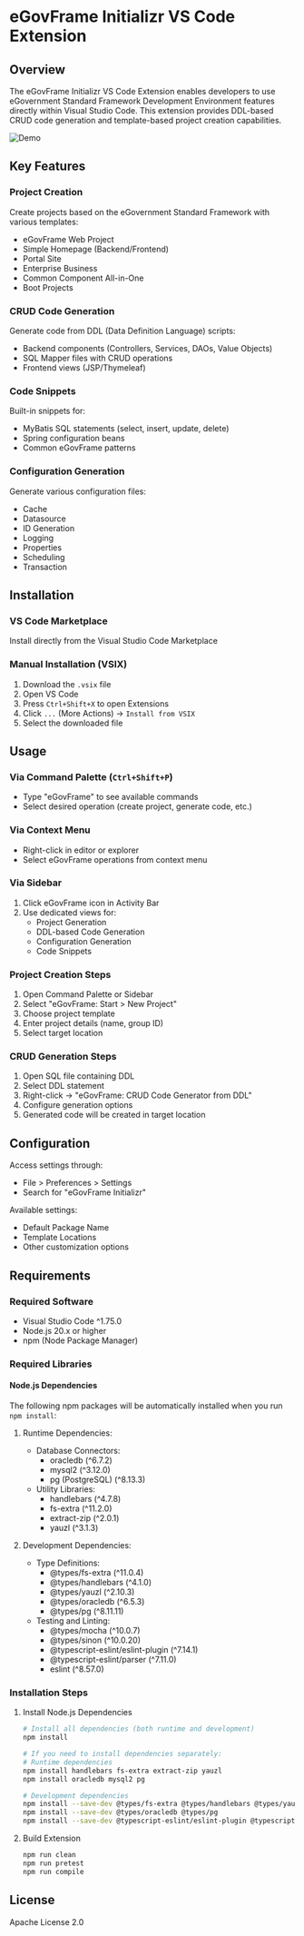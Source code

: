 # eGovFrame Initializr VS Code Extension

## Overview
The eGovFrame Initializr VS Code Extension enables developers to use eGovernment Standard Framework Development Environment features directly within Visual Studio Code. This extension provides DDL-based CRUD code generation and template-based project creation capabilities.

![Demo](assets/demo.gif)

## Key Features

### Project Creation
Create projects based on the eGovernment Standard Framework with various templates:
- eGovFrame Web Project
- Simple Homepage (Backend/Frontend)
- Portal Site
- Enterprise Business
- Common Component All-in-One
- Boot Projects

### CRUD Code Generation
Generate code from DDL (Data Definition Language) scripts:
- Backend components (Controllers, Services, DAOs, Value Objects)
- SQL Mapper files with CRUD operations
- Frontend views (JSP/Thymeleaf)

### Code Snippets
Built-in snippets for:
- MyBatis SQL statements (select, insert, update, delete)
- Spring configuration beans
- Common eGovFrame patterns

### Configuration Generation
Generate various configuration files:
- Cache
- Datasource
- ID Generation
- Logging
- Properties
- Scheduling
- Transaction

## Installation

### VS Code Marketplace
Install directly from the Visual Studio Code Marketplace

### Manual Installation (VSIX)
1. Download the `.vsix` file
2. Open VS Code
3. Press `Ctrl+Shift+X` to open Extensions
4. Click `...` (More Actions) → `Install from VSIX`
5. Select the downloaded file

## Usage

### Via Command Palette (`Ctrl+Shift+P`)
- Type "eGovFrame" to see available commands
- Select desired operation (create project, generate code, etc.)

### Via Context Menu
- Right-click in editor or explorer
- Select eGovFrame operations from context menu

### Via Sidebar
1. Click eGovFrame icon in Activity Bar
2. Use dedicated views for:
   - Project Generation
   - DDL-based Code Generation
   - Configuration Generation
   - Code Snippets

### Project Creation Steps
1. Open Command Palette or Sidebar
2. Select "eGovFrame: Start > New Project"
3. Choose project template
4. Enter project details (name, group ID)
5. Select target location

### CRUD Generation Steps
1. Open SQL file containing DDL
2. Select DDL statement
3. Right-click → "eGovFrame: CRUD Code Generator from DDL"
4. Configure generation options
5. Generated code will be created in target location

## Configuration

Access settings through:
- File > Preferences > Settings
- Search for "eGovFrame Initializr"

Available settings:
- Default Package Name
- Template Locations
- Other customization options

## Requirements

### Required Software
- Visual Studio Code ^1.75.0
- Node.js 20.x or higher
- npm (Node Package Manager)

### Required Libraries

#### Node.js Dependencies
The following npm packages will be automatically installed when you run `npm install`:

1. Runtime Dependencies:
   - Database Connectors:
     - oracledb (^6.7.2)
     - mysql2 (^3.12.0)
     - pg (PostgreSQL) (^8.13.3)
   - Utility Libraries:
     - handlebars (^4.7.8)
     - fs-extra (^11.2.0)
     - extract-zip (^2.0.1)
     - yauzl (^3.1.3)

2. Development Dependencies:
   - Type Definitions:
     - @types/fs-extra (^11.0.4)
     - @types/handlebars (^4.1.0)
     - @types/yauzl (^2.10.3)
     - @types/oracledb (^6.5.3)
     - @types/pg (^8.11.11)
   - Testing and Linting:
     - @types/mocha (^10.0.7)
     - @types/sinon (^10.0.20)
     - @typescript-eslint/eslint-plugin (^7.14.1)
     - @typescript-eslint/parser (^7.11.0)
     - eslint (^8.57.0)

### Installation Steps

1. Install Node.js Dependencies
   ```bash
   # Install all dependencies (both runtime and development)
   npm install

   # If you need to install dependencies separately:
   # Runtime dependencies
   npm install handlebars fs-extra extract-zip yauzl
   npm install oracledb mysql2 pg

   # Development dependencies
   npm install --save-dev @types/fs-extra @types/handlebars @types/yauzl
   npm install --save-dev @types/oracledb @types/pg
   npm install --save-dev @typescript-eslint/eslint-plugin @typescript-eslint/parser eslint
   ```

2. Build Extension
   ```bash
   npm run clean
   npm run pretest
   npm run compile
   ```

## License

Apache License 2.0

